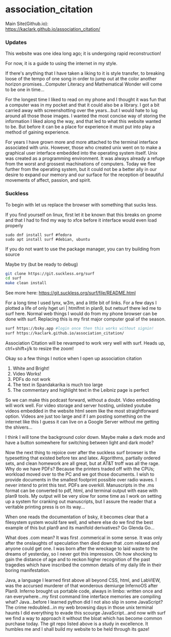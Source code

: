 # association_citation

Main Site(Github.io): <br> 
https://kaclark.github.io/association_citation/<br>

### Updates

This website was one idea long ago; it is undergoing rapid reconstruction!

For now, it is a guide to using the internet in my style.

If there's anything that I have taken a liking to it is style transfer, to breaking loose of the tempo of one song in order to jump out at the color another horizon promises...Computer Literacy and Mathematical Wonder will come to be one in time...

For the longest time I liked to read on my phone and I thought it was fun that a computer was in my pocket and that it could also be a library. I got a bit carried away with screenshotting over the years...but I would hate to lug around all those those images. I wanted the most concise way of storing the information I liked along the way, and that led to what this website wanted to be. But before it can be a place for experience it must put into play a method of gaining experience. 

For years I have grown more and more attached to the terminal interface associated with unix. However, those who created unix went on to make a graphical user interface embedded into the operating system itself. Unix was created as a programming environment. It was always already a refuge from the worst and grossest machinations of computers. Today we flee further from the operating system, but it could not be a better ally in our desire to expand our memory and our surface for the reception of beautiful movements of affect, passion, and spirit. 

### Suckless

To begin with let us replace the browser with something that sucks less. 

If you find yourself on linux, first let it be known that this breaks on gnome and that I had to find my way to xfce before it interface would even load properly

```
sudo dnf install surf #fedora 
sudo apt install surf #debian, ubuntu
```

If you do not want to use the package manager, you can try building from source

Maybe try (but be ready to debug)
```bash
git clone https://git.suckless.org/surf
cd surf
make clean install
```
See more here: https://git.suckless.org/surf/file/README.html

For a long time I used lynx, w3m, and a little bit of links. For a few days I plotted a life of only hget uri | htmlfmt in plan9, but netsurf there led me to surf here. Normal web things I would do from my phone browser can be done with surf. Replacing this is my first major computer goal of the season. 

```bash
surf https://bsky.app #login once then this works without signin!
surf https://kaclark.github.io/association_citation/
```

Association Citation will be revamped to work very well with surf.
Heads up, ctrl+shift+j/k to resize the zoom!

Okay so a few things I notice when I open up association citation
1. White and Bright!
2. Video Works!
3. PDFs do not work
4. The text in Spandakarika is much too large
5. The commentary and highlight text in the Leibniz page is perfect

So we can make this podcast forward, without a doubt. Video embedding will work well.
For video storage and server hosting, unlisted youtube videos embedded in the website html seem like the most straightforward option. Videos are just too large and if I am posting something on the internet like this I guess it can live on a Google Server without me getting the shivers...

I think I will tone the background color down. Maybe make a dark mode and have a button somewhere for switching between light and dark mode?

Now the next thing to rejoice over after the suckless surf browser is the typesetting that existed before tex and latex. Algorithms, partially ordered sets, and clean homework are all great, but at AT&T troff was all the rage. Why do we have PDFs? Because the printers traded off with the CPUs; workload moved over to the PC and we got those documents. I wish to provide documents in the smallest footprint possible over radio waves. I never intend to print this text. PDFs are overkill. Manuscripts in the .ms format can be converted to pdf, html, and terminal output with ease with plan9 tools. My output will be very slow for some time as I work on setting up a system for cranking out manuscripts, but I assure the reader that a veritable printing press is on its way...

When one reads the documentation of bsky, it becomes clear that a filesystem system would fare well, and where else do we find the best example of this but plan9 and its manifold derivatives? Go Glenda Go...

What does .com mean? It was first .commerical in some sense. It was only after the onslaughts of speculation then died down that .com relaxed and anyone could get one. I was born after the wreckage to laid waste to the dreams of yesterday, so I never got this impression. Oh how shocking to gain the distance of age and to reckon higher recognition of the past tragedies which have inscribed the common details of my daily life in their boring manifestation.

Java, a language I learned first above all beyond CSS, html, and LabVIEW, was the accursed murderer of that wonderous demiurge InfernoOS after Plan9. Inferno brought us portable code, always in limbo: written once and ran everywhere...my first command line interface memories are compiling what? Java...before I learned python did I not also slip in some JavaScript? The crime redoubled...in my web browsing days in those unix terminal haunts I did everything to evade this scourge JavaScript...and now with surf we find a way to approach it without the bloat which has become common purchase today. The git repo listed above is a study in excellence. It humbles me and I shall build my website to be held through its gaze!  
